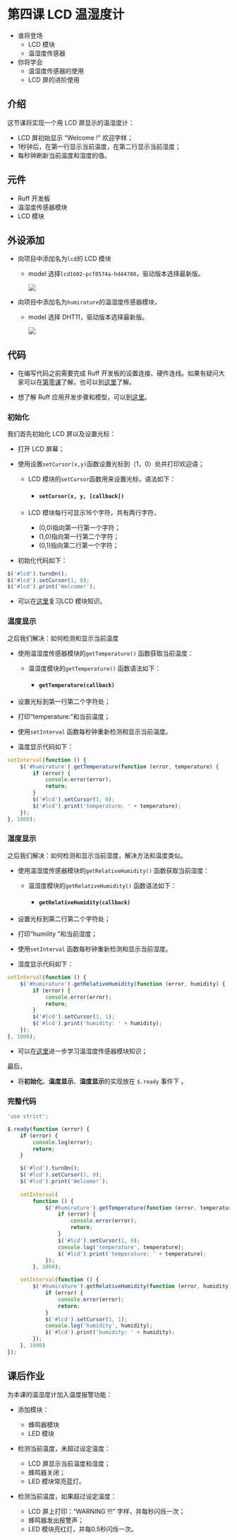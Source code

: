 # 第四课 LCD 温湿度计

- 谁将登场
  - LCD 模块
  - 温湿度传感器
- 你将学会
  - 温湿度传感器的使用
  - LCD 屏的进阶使用

## 介绍

这节课将实现一个用 LCD 屏显示的温湿度计：

- LCD 屏初始显示 “Welcome !” 欢迎字样；
- 1秒钟后，在第一行显示当前温度，在第二行显示当前湿度；
- 每秒钟刷新当前温度和湿度的值。

## 元件

- Ruff 开发板
- 温湿度传感器模块
- LCD 模块

## 外设添加

- 向项目中添加名为`lcd`的 LCD 模块

  - model 选择`lcd1602-pcf8574a-hd44780`，驱动版本选择最新版。

    ![](http://oali8jkda.bkt.clouddn.com/Snip20160727_4.png)


- 向项目中添加名为`humirature`的温湿度传感器模块，

  - model 选择 DHT11，驱动版本选择最新版。

    ![](http://oali8jkda.bkt.clouddn.com/Snip20160727_3.png)

## 代码

- 在编写代码之前需要完成 Ruff 开发板的设置连接、硬件连线。如果有疑问大家可以在[第零课]()了解，也可以到[这里](https://ruff.io/docs/getting-started.html)了解。


- 想了解 Ruff 应用开发步骤和模型，可以到[这里](https://ruff.io/docs/development-steps.html)。

### 初始化

我们首先初始化 LCD 屏以及设置光标：

- 打开 LCD 屏幕；

- 使用设置`setCursor(x,y)`函数设置光标到（1，0）处并打印欢迎语；

  - LCD 模块的`setCursor`函数用来设置光标，语法如下：

    - #### `setCursor(x, y, [callback])`

  - LCD 模块每行可显示16个字符，共有两行字符，

    - (0,0)指向第一行第一个字符；
    - (1,0)指向第一行第二个字符；
    - (0,1)指向第二行第一个字符；

- 初始化代码如下：

```javascript
$('#lcd').turnOn();
$('#lcd').setCursor(1, 0);
$('#lcd').print('Welcome!');
```

- 可以在[这里](https://rap.ruff.io/raps/lcd1602-pcf8574a-hd44780)复习LCD 模块知识。

### 温度显示

之后我们解决：如何检测和显示当前温度

- 使用温湿度传感器模块的`getTemperature()` 函数获取当前温度：

  - 温湿度模块的`getTemperature()` 函数语法如下：

    - #### `getTemperature(callback)`

- 设置光标到第一行第二个字符处；

- 打印“temperature:”和当前温度；

- 使用`setInterval` 函数每秒钟重新检测和显示当前温度。

- 温度显示代码如下：

```javascript
setInterval(function () {
    $('#humirature').getTemperature(function (error, temperature) {
        if (error) {
            console.error(error);
            return;
        }
        $('#lcd').setCursor(1, 0);
        $('#lcd').print('temperature: ' + temperature);
    });
}, 1000);
```

### 湿度显示

之后我们解决：如何检测和显示当前湿度，解决方法和温度类似。

- 使用温湿度传感器模块的`getRelativeHumidity()` 函数获取当前湿度：

  - 温湿度模块的`getRelativeHumidity()` 函数语法如下：

    - #### `getRelativeHumidity(callback)`

- 设置光标到第二行第二个字符处；

- 打印“humility ”和当前湿度；

- 使用`setInterval` 函数每秒钟重新检测和显示当前湿度。

- 湿度显示代码如下：

```javascript
setInterval(function () {
    $('#humirature').getRelativeHumidity(function (error, humidity) {
        if (error) {
            console.error(error);
            return;
        }
        $('#lcd').setCursor(1, 1);
        $('#lcd').print('humidity: ' + humidity);
    });
}, 1000);
```

- 可以在[这里](https://rap.ruff.io/raps/dht11)进一步学习温湿度传感器模块知识；

最后，

- 将**初始化**、**温度显示**、**湿度显示**的实现放在 `$.ready` 事件下	。

### 完整代码

```javascript
'use strict';

$.ready(function (error) {
    if (error) {
        console.log(error);
        return;
    }

    $('#lcd').turnOn();
    $('#lcd').setCursor(1, 0);
    $('#lcd').print('Welcome!');
    
    setInterval(
        function () {
            $('#humirature').getTemperature(function (error, temperature) {
                if (error) {
                    console.error(error);
                    return;
                }
                $('#lcd').setCursor(1, 0);
                console.log('temperature', temperature);
                $('#lcd').print('temperature: ' + temperature);
            });
        }, 1000);

    setInterval(function () {
        $('#humirature').getRelativeHumidity(function (error, humidity) {
            if (error) {
                console.error(error);
                return;
            }
            $('#lcd').setCursor(1, 1);
            console.log('humidity', humidity);
            $('#lcd').print('humidity: ' + humidity);
        });
    }, 1000)
});
```



## 课后作业

为本课的温湿度计加入温度报警功能：

- 添加模块：
  - 蜂鸣器模块
  - LED 模块
- 检测当前温度，未超过设定温度：
  - LCD 屏显示当前温度和湿度；
  - 蜂鸣器关闭；
  - LED 模块常亮蓝灯。


- 检测当前温度，如果超过设定温度：

  - LCD 屏上打印：“WARNING !!!” 字样，并每秒闪烁一次；
  - 蜂鸣器发出报警声；
  - LED 模块亮红灯，并每0.5秒闪烁一次。

  ​